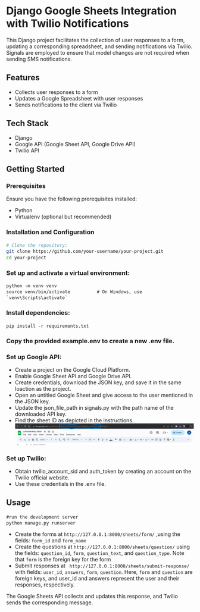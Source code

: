 # Django Google Sheets Integration with Twilio Notifications

This Django project facilitates the collection of user responses to a form, updating a corresponding spreadsheet, and sending notifications via Twilio. Signals are employed to ensure that model changes are not required when sending SMS notifications.

## Features

- Collects user responses to a form
- Updates a Google Spreadsheet with user responses
- Sends notifications to the client via Twilio

## Tech Stack

- Django
- Google API (Google Sheet API, Google Drive API)
- Twilio API

## Getting Started

### Prerequisites

Ensure you have the following prerequisites installed:

- Python
- Virtualenv (optional but recommended)

### Installation and Configuration

```bash
# Clone the repository:
git clone https://github.com/your-username/your-project.git       
cd your-project       
```
### Set up and activate a virtual environment:
```
python -m venv venv       
source venv/bin/activate          # On Windows, use `venv\Scripts\activate`  
```

### Install dependencies:
```
pip install -r requirements.txt     
```
### Copy the provided example.env to create a new .env file.

### Set up Google API:
- Create a project on the Google Cloud Platform.
- Enable Google Sheet API and Google Drive API.
- Create credentials, download the JSON key, and save it in the same loaction as the project.
- Open an untitled Google Sheet and give access to the user mentioned in the JSON key.
- Update the json_file_path in signals.py with the path name of the downloaded API key.
- Find the sheet ID as depicted in the instructions.    
![Screenshot 2023-11-21 041035](Spreadsheetid.png)

### Set up Twilio:
- Obtain twilio_account_sid and auth_token by creating an account on the Twilio official website.
- Use these credentials in the .env file.

## Usage
```
#run the development server     
python manage.py runserver    
```

- Create the forms at ```http://127.0.0.1:8000/sheets/form/``` ,using the fields: `form_id` and `form_name`     
- Create the questions at ```http://127.0.0.1:8000/sheets/question/``` using the fields: `question_id`, `form`, `question_text`, and `question_type`. Note that `form` is the foreign key for the form       
- Submit responses at ``` http://127.0.0.1:8000/sheets/submit-response/``` with fields: `user_id`, `answers`, `form`, `question`. Here, `form` and `question` are foreign keys, and user_id and answers represent the user and their responses, respectively.   

The Google Sheets API collects and updates this response, and Twilio sends the corresponding message.


